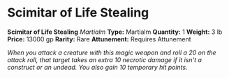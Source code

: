 # Scimitar of Life Stealing

**Scimitar of Life Stealing**
_Martialm_
**Type:** Martialm
**Quantity:** 1
**Weight:** 3 lb
**Price:** 13000 gp
**Rarity:** Rare
**Attunement:** Requires Attunement

*When you attack a creature with this magic weapon and roll a 20 on the attack roll, that target takes an extra 10 necrotic damage if it isn't a construct or an undead. You also gain 10 temporary hit points.*